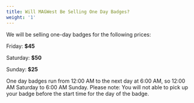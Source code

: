 ```yaml
---
title: Will MAGWest Be Selling One Day Badges?
weight: '1'
---
```

We will be selling one-day badges for the following prices:

Friday: **$45**

Saturday: **$50**

Sunday: **$25**

One day badges run from 12:00 AM to the next day at 6:00 AM, so 12:00 AM Saturday to 6:00 AM Sunday. Please note: You will not able to pick up your badge before the start time for the day of the badge.
